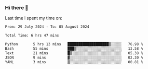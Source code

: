 ### Hi there 👋

<!--
**Grav1tum/Grav1tum** is a ✨ _special_ ✨ repository because its `README.md` (this file) appears on your GitHub profile.

Here are some ideas to get you started:

- 🔭 I’m currently working on ...
- 🌱 I’m currently learning ...
- 👯 I’m looking to collaborate on ...
- 🤔 I’m looking for help with ...
- 💬 Ask me about ...
- 📫 How to reach me: ...
- 😄 Pronouns: ...
- ⚡ Fun fact: ...
-->
Last time I spent my time on:
<!--START_SECTION:waka-->

```txt
From: 29 July 2024 - To: 05 August 2024

Total Time: 6 hrs 47 mins

Python       5 hrs 13 mins   ███████████████████▒░░░░░   76.98 %
Bash         55 mins         ███▒░░░░░░░░░░░░░░░░░░░░░   13.58 %
Text         21 mins         █▒░░░░░░░░░░░░░░░░░░░░░░░   05.38 %
JSON         9 mins          ▓░░░░░░░░░░░░░░░░░░░░░░░░   02.30 %
YAML         3 mins          ▒░░░░░░░░░░░░░░░░░░░░░░░░   00.81 %
```

<!--END_SECTION:waka-->
